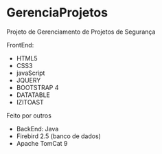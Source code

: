 # GerenciaProjetos
Projeto de Gerenciamento de Projetos de Segurança


FrontEnd:
- HTML5
- CSS3
- javaScript
- JQUERY
- BOOTSTRAP 4
- DATATABLE
- IZITOAST



Feito por outros
- BackEnd: Java
- Firebird 2.5 (banco de dados)
- Apache TomCat 9
